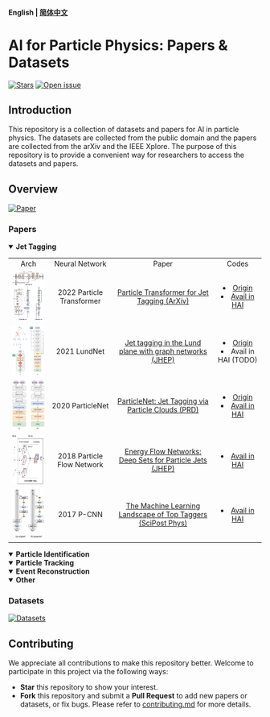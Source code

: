 
#### English | [简体中文](https://github.com/zhangzhengde0225/AI_for_Particle_Physics/blob/main/docs/README_zh_cn.md)

# AI for Particle Physics: Papers & Datasets

[![Stars](https://img.shields.io/github/stars/zhangzhengde0225/AI_for_Particle_Physics)](
https://github.com/zhangzhengde0225/AI_for_Particle_Physics)
[![Open issue](https://img.shields.io/github/issues/zhangzhengde0225/AI_for_Particle_Physics)](
https://github.com/zhangzhengde0225/FINet/AI_for_Particle_Physics)

## Introduction

This repository is a collection of datasets and papers for AI in particle physics. The datasets are collected from the public domain and the papers are collected from the arXiv and the IEEE Xplore. The purpose of this repository is to provide a convenient way for researchers to access the datasets and papers.


## Overview 
[![Paper](https://img.shields.io/static/v1?label=Read&message=paper&color=pink)](
https://code.ihep.ac.cn/zdzhang/hai)

### Papers
<details open>
<summary><b>Jet Tagging</b></summary>
<table align="center">
    <tbody>
        <tr>
            <td align="center">Arch</td>
            <td align="center">Neural Network</td>
            <!-- <td align="center">Author</td> -->
            <td align="center">Paper</td>
            <td align="center">Codes</td>
            <!-- <td align="center">Datasets</td> -->
        </tr>
        <!-- ParT -->
        <tr>
            <td align="center"><img src="figs/ParT_arch.png" height='100'> </td>
            <td align="center">2022 Particle Transformer</td>
            <!-- <td align="center">HuiLin Qu et.al.</a></td> -->
            <td align="center">
                <a href="https://arxiv.org/abs/2202.03772">Particle Transformer for Jet Tagging (ArXiv)</td>
            <td align="center">
                <li><a href="https://github.com/jet-universe/particle_transformer">
                Origin</a></li>
                <li><a href="https://code.ihep.ac.cn/zdzhang/hai">Avail in HAI</a></li>
            <!-- <td align="center">JetClass</td> -->
        </tr>
        <tr>
            <td align="center"><img src="figs/LundNet_arch.jpg" height='100'> </td>
            <td align="center">2021 LundNet</td>
            <!-- <td align="center">Frédéric A. Dreyer and  Huilin Qu -->
            <td align="center">
                <a href="https://doi.org/10.1007/jhep03(2021)052">Jet tagging in the Lund plane with graph networks (JHEP)</td>
            <td align="center">
                <li><a href="https://github.com/fdreyer/lundnet">Origin</a></li>
                <li>Avail in HAI (TODO)</a></li>
        </tr>
        <!-- PN -->
        <tr>
            <td align="center"><img src="figs/PN_arch.jpg" height='100'> </td>
            <td align="center">2020 ParticleNet</td>
            <td align="center">
                <a href="https://journals.aps.org/prd/abstract/10.1103/PhysRevD.101.056019">ParticleNet: Jet Tagging via Particle Clouds (PRD)</td>
            <td align="center">
                <li><a href="https://github.com/hqucms/ParticleNet">Origin
                <li><a href="https://code.ihep.ac.cn/zdzhang/hai">Avail in HAI</a></td>
        </tr>
        <!-- PFN -->
        <tr>
            <td align="center"><img src="figs/PFN_arch.jpg" height='100'> </td>
            <td align="center">2018 Particle Flow Network</td>
            <td align="center">
                <a href="https://arxiv.org/abs/1810.05165">Energy Flow Networks: Deep Sets for Particle Jets (JHEP)</td>
            <td align="center">
                <!-- <li><a href="https://github.com/hqucms/ParticleNet">Origin -->
                <li><a href="https://code.ihep.ac.cn/zdzhang/hai">Avail in HAI</a></td>
        </tr>
        <!-- PCNN -->
        <tr>
            <td align="center"><img src="figs/P-CNN_like_arch.jpg" height='100'> </td>
            <td align="center">2017 P-CNN</td>
            <td align="center">
                <a href="https://doi.org/10.21468/SciPostPhys.7.1.014">The Machine Learning Landscape of Top Taggers (SciPost Phys)</td>
            <td align="center">
                <li><a href="https://code.ihep.ac.cn/zdzhang/hai">Avail in HAI</a></td>
        </tr>
    </tbody>
</table>

</details>

<details open>
<summary><b>Particle Identification</b></summary>

</details>

<details open>
<summary><b>Particle Tracking</b></summary>

</details>

<details open>
<summary><b>Event Reconstruction</b></summary>

</details>

<details open>
<summary><b>Other</b></summary>
</details>


### Datasets
[![Datasets](https://img.shields.io/static/v1?label=Download&message=datasets&color=green)](
https://code.ihep.ac.cn/zdzhang/hai)



## Contributing

We appreciate all contributions to make this repository better. Welcome to participate in this project via the following ways:

- **Star** this repository to show your interest.
- **Fork** this repository and submit a **Pull Request** to add new papers or datasets, or fix bugs. Please refer to [contributing.md](docs/contributing.md) for more details.


